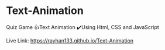 # Text-Animation
Quiz Game 👍Text Animation ✔️Using Html, CSS and JavaScript

Live Link: https://rayhan133.github.io/Text-Animation
